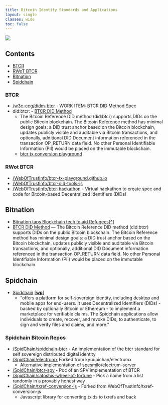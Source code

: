 ```yaml
---
title: Bitcoin Identity Standards and Applications
layout: single
classes: wide
toc: false
---
```

![](https://i.imgur.com/q32lAXY.png)

## Contents

* [BTCR](#btcr-)
* [RWoT BTCR](#rwot-btcr-)
* [Bitnation](#bitnation)
* [Spidchain](#spidchain)


### BTCR
* <a href="https://github.com/w3c-ccg/didm-btcr" target="_blank">/w3c-ccg/didm-btcr</a> - WORK ITEM: BTCR DID Method Spec
* did:btcr:      - [BTCR DID Method](https://w3c-ccg.github.io/didm-btcr/) 
  * The Bitcoin Reference DID method (did:btcr) supports DIDs on the public Bitcoin blockchain. The Bitcoin Reference method has minimal design goals: a DID trust anchor based on the Bitcoin blockchain, updates publicly visible and auditable via Bitcoin transactions, and optionally, additional DID Document information referenced in the transaction OP_RETURN data field. No other Personal Identifiable Information (PII) would be placed on the immutable blockchain.
  * [btcr tx conversion playground](https://weboftrustinfo.github.io/btcr-tx-playground.github.io/) 
  

### RWot BTCR

* <a href="https://github.com/WebOfTrustInfo/btcr-tx-playground.github.io" target="_blank">/WebOfTrustInfo/btcr-tx-playground.github.io</a>
* <a href="https://github.com/WebOfTrustInfo/btcr-did-tools-js" target="_blank">/WebOfTrustInfo/btcr-did-tools-js</a>
* <a href="https://github.com/WebOfTrustInfo/btcr-hackathon" target="_blank">/WebOfTrustInfo/btcr-hackathon</a> - Virtual hackathon to create spec and code for Bitcoin-based Decentralized Identifiers (DIDs)


## Bitnation

* [Bitnation taps Blockchain tech to aid Refugees](https://www.newsbtc.com/2015/09/09/bitnation-taps-blockchain-tech-to-aid-refugees/)[[**^**](#Bitnation-and-the-United-Nations)]
* [BTCR DID Method](https://w3c-ccg.github.io/didm-btcr/) — The Bitcoin Reference DID method (did:btcr) supports DIDs on the public Bitcoin blockchain. The Bitcoin Reference method has minimal design goals: a DID trust anchor based on the Bitcoin blockchain, updates publicly visible and auditable via Bitcoin transactions, and optionally, additional DID Document information referenced in the transaction OP_RETURN data field. No other Personal Identifiable Information (PII) would be placed on the immutable blockchain.

## Spidchain

* [Spidchain](http://www.spidchain.com/) [[**wp**](https://drive.google.com/file/d/0B89WE3IIHmy1Z0ZSSWVmVEtaaG8/view)]
   * "offers a platform for self-sovereign identity, including desktop and mobile apps for end-users. It uses Decentralized Identifiers (DIDs) - backed by optionally Bitcoin or Ethereum - to implement a marketplace for verifiable claims. The Spidchain applications allow individuals to create, recover, and revoke DIDs, to authenticate, to sign and verify files and claims, and more."
   
### Spidchain Bitcoin Repos
* <a href="https://github.com/SpidChain/spidchain-btcr" target="_blank">/SpidChain/spidchain-btcr</a> - An implementation of the btcr standard for self sovereign distributed digital identity
* <a href="https://github.com/SpidChain/electrumx" target="_blank">/SpidChain/electrumx</a> Forked from kyuupichan/electrumx
  - Alternative implementation of spesmilo/electrum-server
* <a href="https://github.com/SpidChain/btcr-spv" target="_blank">/SpidChain/btcr-spv</a> - Poc of an SPV implementation of BTCR
* <a href="https://github.com/SpidChain/satoshis-wheel-of-fortune" target="_blank">/SpidChain/satoshis-wheel-of-fortune</a> - Pick a name from a list randomly in a provably honest way
* <a href="https://github.com/SpidChain/txref-conversion-js" target="_blank">/SpidChain/txref-conversion-js</a> - Forked from WebOfTrustInfo/txref-conversion-js
  - Javascript library for converting txids to txrefs and back



